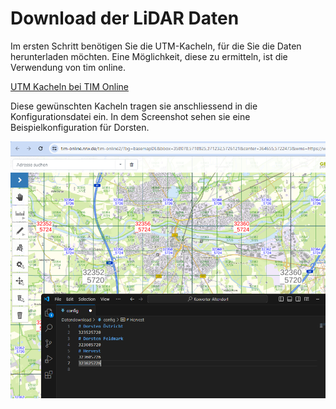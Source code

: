 # Download der LiDAR Daten

Im ersten Schritt benötigen Sie die UTM-Kacheln, für die Sie die Daten herunterladen möchten. Eine Möglichkeit, diese zu ermitteln, ist die Verwendung von tim online.

[UTM Kacheln bei TIM Online](https://www.tim-online.nrw.de/tim-online2/?bg=basemapDE&bbox=358078,5718825,371232,5726121&center=364655,5722473&wms=https://www.wms.nrw.de/geobasis/wms_nw_utm_kacheln,nw_utm_kacheln_1km,nw_utm_kacheln_2km,nw_utm_kacheln_4km,nw_utm_kacheln_8km,nw_utm_kacheln_16km)

Diese gewünschten Kacheln tragen sie anschliessend in die Konfigurationsdatei ein. In dem Screenshot sehen sie eine Beispielkonfiguration für Dorsten.

![Erstellen der config Datei](./assets/configfile.png)
